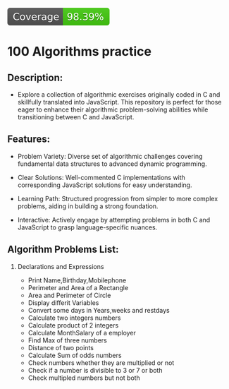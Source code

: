 ![Coverage](./coverage/badge.svg)

# 100 Algorithms practice

## Description:
- Explore a collection of algorithmic exercises originally coded in C and skillfully translated into JavaScript. This repository is perfect for those eager to enhance their algorithmic problem-solving abilities while transitioning between C and JavaScript.


## Features:
- Problem Variety: Diverse set of algorithmic challenges covering fundamental data structures to advanced dynamic programming.

- Clear Solutions: Well-commented C implementations with corresponding JavaScript solutions for easy understanding.

- Learning Path: Structured progression from simpler to more complex problems, aiding in building a strong foundation.

- Interactive: Actively engage by attempting problems in both C and JavaScript to grasp language-specific nuances.


## Algorithm Problems List:

 1. Declarations and Expressions
 
    - Print Name,Birthday,Mobilephone
    - Perimeter and Area of a Rectangle
    - Area and Perimeter of Circle
    - Display differit Variables
    - Convert some days in Years,weeks and restdays
    - Calculate two integers numbers
    - Calculate product of 2 integers
    - Calculate MonthSalary of a employer
    - Find Max of three numbers
    - Distance of two points
    - Calculate Sum of odds numbers
    - Check numbers whether they are multiplied or not
    - Check if a number is divisible to 3 or 7 or both
    - Check multipled numbers but not both
